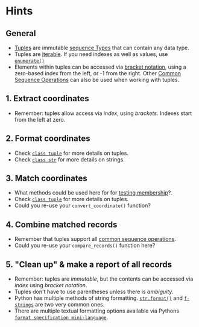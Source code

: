 # Hints

## General


- [Tuples][tuples] are immutable [sequence Types][sequence types] that can contain any data type.
- Tuples are [iterable][iterable].  If you need indexes as well as values, use [`enumerate()`][enumerate]
- Elements within tuples can be accessed via [bracket notation][bracket notation], using a zero-based index from the left, or -1 from the right. Other [Common Sequence Operations][common sequence operations] can also be used when working with tuples.

## 1. Extract coordinates

- Remember: tuples allow access via _index_, using _brackets_. Indexes start from the left at zero.

## 2. Format coordinates

- Check [`class tuple`][class tuple] for more details on tuples.
- Check [`class str`][class str] for more details on strings.

## 3. Match coordinates

- What methods could be used here for for [testing membership][testing membership]?.
- Check [`class tuple`][class tuple] for more details on tuples.
- Could you re-use your `convert_coordinate()` function?

## 4. Combine matched records

- Remember that tuples support all [common sequence operations][common sequence operations].
- Could you re-use your `compare_records()` function here?

## 5. "Clean up" & make a report of all records

- Remember: tuples are _immutable_, but the contents can be accessed via _index_ using _bracket notation_.
- Tuples don't have to use parentheses unless there is _ambiguity_.
- Python has multiple methods of string formatting. [`str.format()`][str.format] and [`f-strings`][f-strings] are two very common ones.
- There are multiple textual formatting options available via Pythons [`format specification mini-language`][format specification mini-language].


[bracket notation]: https://stackoverflow.com/questions/30250282/whats-the-difference-between-the-square-bracket-and-dot-notations-in-python
[class str]: https://docs.python.org/3/library/stdtypes.html#text-sequence-type-str
[class tuple]: https://docs.python.org/3/library/stdtypes.html#tuple
[common sequence operations]: https://docs.python.org/3/library/stdtypes.html#common-sequence-operations
[enumerate]: https://docs.python.org/3/library/functions.html#enumerate
[f-strings]: https://docs.python.org/3/tutorial/inputoutput.html#formatted-string-literals
[format specification mini-language]: https://docs.python.org/3/library/string.html#format-specification-mini-language
[iterable]: https://docs.python.org/3/glossary.html#term-iterable
[sequence types]: https://docs.python.org/3/library/stdtypes.html#typesseq
[str.format]: https://docs.python.org/3/library/stdtypes.html#str.format
[testing membership]: https://docs.python.org/3/reference/expressions.html#membership-test-operations
[tuples]: https://docs.python.org/3/tutorial/datastructures.html#tuples-and-sequences